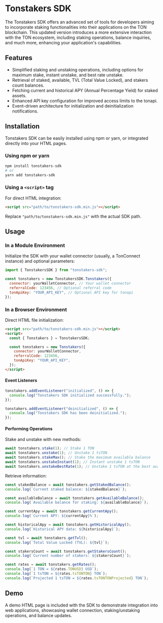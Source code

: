 # Tonstakers SDK

The Tonstakers SDK offers an advanced set of tools for developers aiming to incorporate staking functionalities into their applications on the TON blockchain. This updated version introduces a more extensive interaction with the TON ecosystem, including staking operations, balance inquiries, and much more, enhancing your application's capabilities.

## Features

- Simplified staking and unstaking operations, including options for maximum stake, instant unstake, and best rate unstake.
- Retrieval of staked, available, TVL (Total Value Locked), and stakers count balances.
- Fetching current and historical APY (Annual Percentage Yield) for staked assets.
- Enhanced API key configuration for improved access limits to the tonapi.
- Event-driven architecture for initialization and deinitialization notifications.

## Installation

Tonstakers SDK can be easily installed using npm or yarn, or integrated directly into your HTML pages.

### Using npm or yarn

```bash
npm install tonstakers-sdk
# or
yarn add tonstakers-sdk
```

### Using a `<script>` tag

For direct HTML integration:

```html
<script src="path/to/tonstakers-sdk.min.js"></script>
```

Replace `"path/to/tonstakers-sdk.min.js"` with the actual SDK path.

## Usage

### In a Module Environment

Initialize the SDK with your wallet connector (usually, a TonConnect instance) and optional parameters:

```javascript
import { TonstakersSDK } from "tonstakers-sdk";

const tonstakers = new TonstakersSDK.Tonstakers({
  connector: yourWalletConnector, // Your wallet connector
  referralCode: 123456, // Optional referral code
  tonApiKey: "YOUR_API_KEY", // Optional API key for tonapi
});
```

### In a Browser Environment

Direct HTML file initialization:

```html
<script src="path/to/tonstakers-sdk.min.js"></script>
<script>
  const { Tonstakers } = TonstakersSDK;

  const tonstakers = new Tonstakers({
    connector: yourWalletConnector,
    referralCode: 123456,
    tonApiKey: "YOUR_API_KEY",
  });
</script>
```

#### Event Listeners

```javascript
tonstakers.addEventListener("initialized", () => {
  console.log("Tonstakers SDK initialized successfully.");
});

tonstakers.addEventListener("deinitialized", () => {
  console.log("Tonstakers SDK has been deinitialized.");
});
```

#### Performing Operations

Stake and unstake with new methods:

```javascript
await tonstakers.stake(1); // Stake 1 TON
await tonstakers.unstake(1); // Unstake 1 tsTON
await tonstakers.stakeMax(); // Stake the maximum available balance
await tonstakers.unstakeInstant(1); // Instant unstake 1 tsTON
await tonstakers.unstakeBestRate(1); // Unstake 1 tsTON at the best available rate
```

Retrieve information:

```javascript
const stakedBalance = await tonstakers.getStakedBalance();
console.log(`Current staked balance: ${stakedBalance}`);

const availableBalance = await tonstakers.getAvailableBalance();
console.log(`Available balance for staking: ${availableBalance}`);

const currentApy = await tonstakers.getCurrentApy();
console.log(`Current APY: ${currentApy}%`);

const historicalApy = await tonstakers.getHistoricalApy();
console.log(`Historical APY data: ${historicalApy}`);

const tvl = await tonstakers.getTvl();
console.log(`Total Value Locked (TVL): ${tvl}`);

const stakersCount = await tonstakers.getStakersCount();
console.log(`Current number of stakers: ${stakersCount}`);

const rates = await tonstakers.getRates();
console.log(`1 TON = ${rates.TONUSD} USD`);
console.log(`1 tsTON = ${rates.tsTONTON} TON`);
console.log(`Projected 1 tsTON = ${rates.tsTONTONProjected} TON`);
```

## Demo

A demo HTML page is included with the SDK to demonstrate integration into web applications, showcasing wallet connection, staking/unstaking operations, and balance updates.
